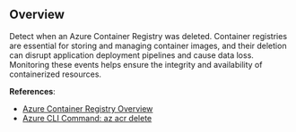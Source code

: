 ## Overview

Detect when an Azure Container Registry was deleted. Container registries are essential for storing and managing container images, and their deletion can disrupt application deployment pipelines and cause data loss. Monitoring these events helps ensure the integrity and availability of containerized resources.

**References**:
- [Azure Container Registry Overview](https://learn.microsoft.com/en-us/azure/container-registry/container-registry-intro)
- [Azure CLI Command: az acr delete](https://learn.microsoft.com/en-us/cli/azure/acr?view=azure-cli-latest#az-acr-delete)
